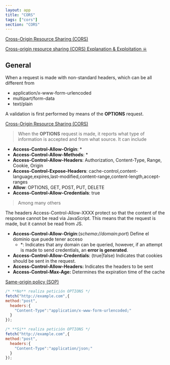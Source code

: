 ```yaml
---
layout: app
title: "CORS"
tags: ["cors"]
section: "CORS"
---
```



[Cross-Origin Resource Sharing (CORS)](https://developer.mozilla.org/en-US/docs/Web/HTTP/CORS#simple_requests)

[Cross-origin resource sharing (CORS) Explanation & Exploitation ☠](https://infosecwriteups.com/cross-origin-resource-sharing-cors-explanation-exploitation-b4179235728b)

## General

When a request is made with non-standard headers, which can be all different from

- application/x-www-form-urlencoded
- multipart/form-data
- text/plain

A validation is first performed by means of the **OPTIONS** request.

[Cross-Origin Resource Sharing (CORS)](https://developer.mozilla.org/en-US/docs/Web/HTTP/CORS#simple_requests)

> When the **OPTIONS** request is made, it reports what type of information is accepted and from what source. It can include

* **Access-Control-Allow-Origin**: *
* **Access-Control-Allow-Methods**: *
* **Access-Control-Allow-Headers**: Authorization, Content-Type, Range, Cookie, Origin
* **Access-Control-Expose-Headers**: cache-control,content-language,expires,last-modified,content-range,content-length,accept-ranges
* **Allow**: OPTIONS, GET, POST, PUT, DELETE
* **Access-Control-Allow-Credentials**: true
> Among many others
 

The headers Access-Control-Allow-XXXX protect so that the content of the response cannot be read via JavaScript. This means that the request is made, but it cannot be read from JS.

- **Access-Control-Allow-Origin**:(*schema://domain:port*) Define el dominio que puede tener acceso
    - *: Indicates that any domain can be queried, however, if an attempt is made to send credentials, an **error is generated**.
- **Access-Control-Allow-Credentials**: (true|false) Indicates that cookies should be sent in the request.
- **Access-Control-Allow-Headers:** Indicates the headers to be sent
- **Access-Control-Max-Age:** Determines the expiration time of the cache

[Same-origin policy (SOP)](https://portswigger.net/web-security/cors/same-origin-policy)

```javascript
/* **No** realiza petición OPTIONS */
fetch("http://example.com",{
method:"post",
  headers:{
    "Content-Type":"application/x-www-form-urlencoded;"
  }
});

/* **Si** realiza petición OPTIONS */
fetch("http://example.com",{
method:"post",
  headers:{
    "Content-Type":"application/json;"
  }
});
```